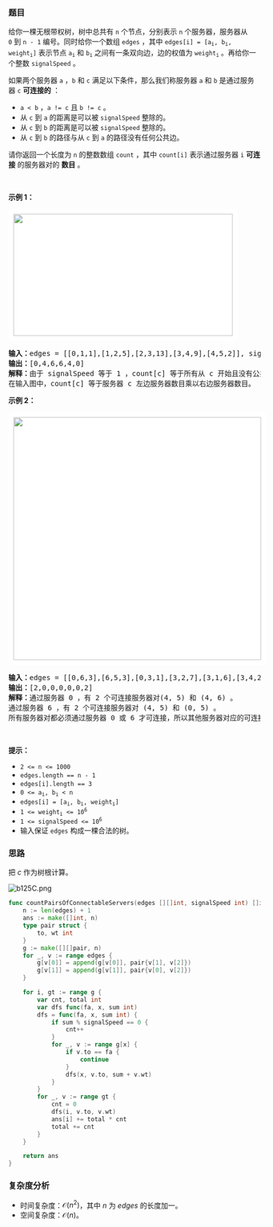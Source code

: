### 题目

<p>给你一棵无根带权树，树中总共有 <code>n</code> 个节点，分别表示 <code>n</code> 个服务器，服务器从 <code>0</code> 到 <code>n - 1</code> 编号。同时给你一个数组 <code>edges</code> ，其中 <code>edges[i] = [a<sub>i</sub>, b<sub>i</sub>, weight<sub>i</sub>]</code> 表示节点 <code>a<sub>i</sub></code> 和 <code>b<sub>i</sub></code> 之间有一条双向边，边的权值为 <code>weight<sub>i</sub></code> 。再给你一个整数 <code>signalSpeed</code> 。</p>

<p>如果两个服务器 <code>a</code> ，<code>b</code> 和 <code>c</code> 满足以下条件，那么我们称服务器 <code>a</code> 和 <code>b</code> 是通过服务器 <code>c</code> <strong>可连接的</strong> ：</p>

<ul>
	<li><code>a < b</code> ，<code>a != c</code> 且 <code>b != c</code> 。</li>
	<li>从 <code>c</code> 到 <code>a</code> 的距离是可以被 <code>signalSpeed</code> 整除的。</li>
	<li>从 <code>c</code> 到 <code>b</code> 的距离是可以被 <code>signalSpeed</code> 整除的。</li>
	<li>从 <code>c</code> 到 <code>b</code> 的路径与从 <code>c</code> 到 <code>a</code> 的路径没有任何公共边。</li>
</ul>

<p>请你返回一个长度为 <code>n</code> 的整数数组 <code>count</code> ，其中 <code>count[i]</code> 表示通过服务器 <code>i</code> <strong>可连接</strong> 的服务器对的 <strong>数目</strong> 。</p>

<p> </p>

<p><b>示例 1：</b></p>

<p><img alt="" src="https://assets.leetcode.com/uploads/2024/01/21/example22.png" style="width: 438px; height: 243px; padding: 10px; background: #fff; border-radius: .5rem;" /></p>

<pre>
<b>输入：</b>edges = [[0,1,1],[1,2,5],[2,3,13],[3,4,9],[4,5,2]], signalSpeed = 1
<b>输出：</b>[0,4,6,6,4,0]
<b>解释：</b>由于 signalSpeed 等于 1 ，count[c] 等于所有从 c 开始且没有公共边的路径对数目。
在输入图中，count[c] 等于服务器 c 左边服务器数目乘以右边服务器数目。
</pre>

<p><strong class="example">示例 2：</strong></p>

<p><img alt="" src="https://assets.leetcode.com/uploads/2024/01/21/example11.png" style="width: 495px; height: 484px; padding: 10px; background: #fff; border-radius: .5rem;" /></p>

<pre>
<b>输入：</b>edges = [[0,6,3],[6,5,3],[0,3,1],[3,2,7],[3,1,6],[3,4,2]], signalSpeed = 3
<b>输出：</b>[2,0,0,0,0,0,2]
<b>解释：</b>通过服务器 0 ，有 2 个可连接服务器对(4, 5) 和 (4, 6) 。
通过服务器 6 ，有 2 个可连接服务器对 (4, 5) 和 (0, 5) 。
所有服务器对都必须通过服务器 0 或 6 才可连接，所以其他服务器对应的可连接服务器对数目都为 0 。
</pre>

<p> </p>

<p><strong>提示：</strong></p>

<ul>
	<li><code>2 <= n <= 1000</code></li>
	<li><code>edges.length == n - 1</code></li>
	<li><code>edges[i].length == 3</code></li>
	<li><code>0 <= a<sub>i</sub>, b<sub>i</sub> < n</code></li>
	<li><code>edges[i] = [a<sub>i</sub>, b<sub>i</sub>, weight<sub>i</sub>]</code><!-- notionvc: a2623897-1bb1-4c07-84b6-917ffdcd83ec --></li>
	<li><code>1 <= weight<sub>i</sub> <= 10<sup>6</sup></code></li>
	<li><code>1 <= signalSpeed <= 10<sup>6</sup></code></li>
	<li>输入保证 <code>edges</code> 构成一棵合法的树。</li>
</ul>

### 思路

把 $c$ 作为树根计算。

![b125C.png](https://pic.leetcode.cn/1709427910-nOCIAc-b125C.png)

```go [sol]
func countPairsOfConnectableServers(edges [][]int, signalSpeed int) []int {
	n := len(edges) + 1
	ans := make([]int, n)
	type pair struct {
		to, wt int
	}
	g := make([][]pair, n)
	for _, v := range edges {
		g[v[0]] = append(g[v[0]], pair{v[1], v[2]})
		g[v[1]] = append(g[v[1]], pair{v[0], v[2]})
	}

	for i, gt := range g {
		var cnt, total int
		var dfs func(fa, x, sum int)
		dfs = func(fa, x, sum int) {
			if sum % signalSpeed == 0 {
				cnt++
			}
			for _, v := range g[x] {
				if v.to == fa {
					continue
				}
				dfs(x, v.to, sum + v.wt)
			}
		}
		for _, v := range gt {
			cnt = 0
			dfs(i, v.to, v.wt)
			ans[i] += total * cnt
			total += cnt
		}
	}

	return ans
}
```

### 复杂度分析

- 时间复杂度：$\mathcal{O}(n^2)$，其中 $n$ 为 $\textit{edges}$ 的长度加一。
- 空间复杂度：$\mathcal{O}(n)$。

